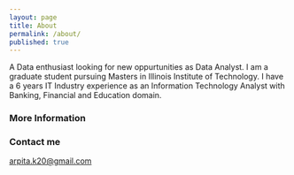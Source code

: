 ```yaml
---
layout: page
title: About
permalink: /about/
published: true
---
```


A Data enthusiast looking for new oppurtunities as Data Analyst. I am a graduate student pursuing  Masters in Illinois Institute of Technology. I have a 6 years IT Industry experience as an Information Technology Analyst with Banking, Financial and Education domain.

### More Information



### Contact me

[arpita.k20@gmail.com](mailto:arpita.k20@gmail.com)
